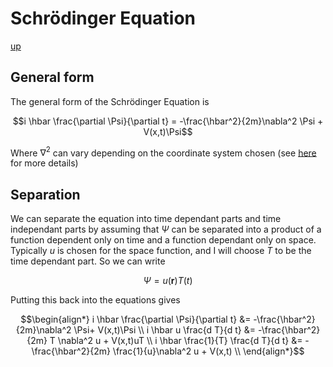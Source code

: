 # Schrödinger Equation

[up](./Maths.md)

## General form

The general form of the Schrödinger Equation is 

``` math
i \hbar \frac{\partial \Psi}{\partial t} = -\frac{\hbar^2}{2m}\nabla^2 \Psi + V(x,t)\Psi
```

Where $\nabla^2$ can vary depending on the coordinate system chosen (see [here](./LaplacianOperatorCoordinates.md) for more details)

## Separation

We can separate the equation into time dependant parts and time independant parts by assuming that $\Psi$ can be separated into a product of a function dependent only on time and a function dependant only on space. Typically $u$ is chosen for the space function, and I will choose $T$ to be the time dependant part. So we can write

``` math
\Psi = u(\mathbf{r})T(t)
```

Putting this back into the equations gives

``` math
\begin{align*}
i \hbar \frac{\partial \Psi}{\partial t} &= -\frac{\hbar^2}{2m}\nabla^2 \Psi+ V(x,t)\Psi \\
i \hbar u \frac{d T}{d t} &= -\frac{\hbar^2}{2m} T \nabla^2 u + V(x,t)uT \\
i \hbar \frac{1}{T} \frac{d T}{d t} &= -\frac{\hbar^2}{2m} \frac{1}{u}\nabla^2 u + V(x,t) \\
\end{align*}
```
